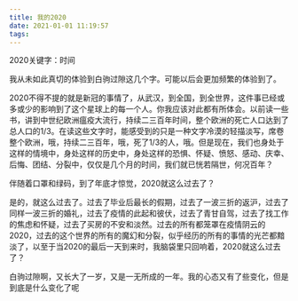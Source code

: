 ```yaml
---
title: 我的2020
date: 2021-01-01 11:19:57
tags:
---
```


2020关键字：时间

<!-- more -->

我从未如此真切的体验到白驹过隙这几个字。可能以后会更加频繁的体验到了。

2020不得不提的就是新冠的事情了，从武汉，到全国，到全世界，这件事已经或多或少的影响到了这个星球上的每一个人。你我应该对此都有所体会。以前读一些书，讲到中世纪欧洲瘟疫大流行，持续二三百年时间，整个欧洲的死亡人口达到了总人口的1/3。在读这些文字时，能感受到的只是一种文字冷漠的轻描淡写，席卷整个欧洲，哦，持续二三百年，哦，死了1/3的人，哦。但是现在，我们也身处于这样的情境中，身处这样的历史中，身处这样的恐惧、怀疑、愤怒、感动、庆幸、后悔、团结、分裂中，仅仅是几个月的时间，我们就已恍若隔世，何况百年？

伴随着口罩和绿码，到了年底才惊觉，2020就这么过去了？

是的，就这么过去了。过去了毕业后最长的假期，过去了一波三折的返沪，过去了同样一波三折的婚礼，过去了疫情的此起和彼伏，过去了青甘自驾，过去了找工作的焦虑和怀疑，过去了买房的不安和淡然。过去的所有都笼罩在疫情阴云的2020，过去的这个世界的所有的魔幻和分裂，似乎经历的所有的事情的光芒都黯淡了，以至于当2020的最后一天到来时，我脑袋里只回响着，2020就这么过去了？

白驹过隙啊，又长大了一岁，又是一无所成的一年。我的心态又有了些变化，但是到底是什么变化了呢